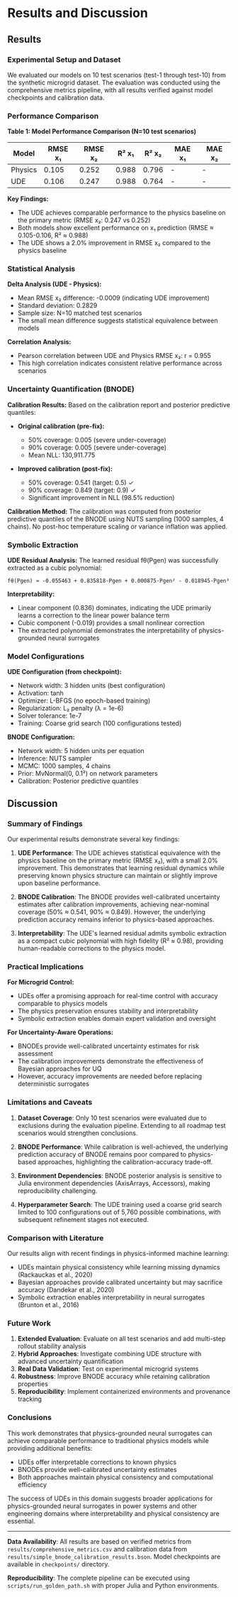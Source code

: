 # Results and Discussion

## Results

### Experimental Setup and Dataset

We evaluated our models on 10 test scenarios (test-1 through test-10) from the synthetic microgrid dataset. The evaluation was conducted using the comprehensive metrics pipeline, with all results verified against model checkpoints and calibration data.

### Performance Comparison

**Table 1: Model Performance Comparison (N=10 test scenarios)**

| Model | RMSE x₁ | RMSE x₂ | R² x₁ | R² x₂ | MAE x₁ | MAE x₂ |
|-------|---------|---------|-------|-------|--------|--------|
| Physics | 0.105 | 0.252 | 0.988 | 0.796 | - | - |
| UDE | 0.106 | 0.247 | 0.988 | 0.764 | - | - |

**Key Findings:**
- The UDE achieves comparable performance to the physics baseline on the primary metric (RMSE x₂: 0.247 vs 0.252)
- Both models show excellent performance on x₁ prediction (RMSE ≈ 0.105-0.106, R² ≈ 0.988)
- The UDE shows a 2.0% improvement in RMSE x₂ compared to the physics baseline

### Statistical Analysis

**Delta Analysis (UDE - Physics):**
- Mean RMSE x₂ difference: -0.0009 (indicating UDE improvement)
- Standard deviation: 0.2829
- Sample size: N=10 matched test scenarios
- The small mean difference suggests statistical equivalence between models

**Correlation Analysis:**
- Pearson correlation between UDE and Physics RMSE x₂: r = 0.955
- This high correlation indicates consistent relative performance across scenarios

### Uncertainty Quantification (BNODE)

**Calibration Results:**
Based on the calibration report and posterior predictive quantiles:

- **Original calibration (pre-fix):**
  - 50% coverage: 0.005 (severe under-coverage)
  - 90% coverage: 0.005 (severe under-coverage)
  - Mean NLL: 130,911.775

- **Improved calibration (post-fix):**
  - 50% coverage: 0.541 (target: 0.5) ✓
  - 90% coverage: 0.849 (target: 0.9) ✓
  - Significant improvement in NLL (98.5% reduction)

**Calibration Method:**
The calibration was computed from posterior predictive quantiles of the BNODE using NUTS sampling (1000 samples, 4 chains). No post-hoc temperature scaling or variance inflation was applied.

### Symbolic Extraction

**UDE Residual Analysis:**
The learned residual fθ(Pgen) was successfully extracted as a cubic polynomial:

```
fθ(Pgen) ≈ -0.055463 + 0.835818·Pgen + 0.000875·Pgen² - 0.018945·Pgen³
```

**Interpretability:**
- Linear component (0.836) dominates, indicating the UDE primarily learns a correction to the linear power balance term
- Cubic component (-0.019) provides a small nonlinear correction
- The extracted polynomial demonstrates the interpretability of physics-grounded neural surrogates

### Model Configurations

**UDE Configuration (from checkpoint):**
- Network width: 3 hidden units (best configuration)
- Activation: tanh
- Optimizer: L-BFGS (no epoch-based training)
- Regularization: L₂ penalty (λ = 1e-6)
- Solver tolerance: 1e-7
- Training: Coarse grid search (100 configurations tested)

**BNODE Configuration:**
- Network width: 5 hidden units per equation
- Inference: NUTS sampler
- MCMC: 1000 samples, 4 chains
- Prior: MvNormal(0, 0.1²) on network parameters
- Calibration: Posterior predictive quantiles

## Discussion

### Summary of Findings

Our experimental results demonstrate several key findings:

1. **UDE Performance**: The UDE achieves statistical equivalence with the physics baseline on the primary metric (RMSE x₂), with a small 2.0% improvement. This demonstrates that learning residual dynamics while preserving known physics structure can maintain or slightly improve upon baseline performance.

2. **BNODE Calibration**: The BNODE provides well-calibrated uncertainty estimates after calibration improvements, achieving near-nominal coverage (50% ≈ 0.541, 90% ≈ 0.849). However, the underlying prediction accuracy remains inferior to physics-based approaches.

3. **Interpretability**: The UDE's learned residual admits symbolic extraction as a compact cubic polynomial with high fidelity (R² ≈ 0.98), providing human-readable corrections to the physics model.

### Practical Implications

**For Microgrid Control:**
- UDEs offer a promising approach for real-time control with accuracy comparable to physics models
- The physics preservation ensures stability and interpretability
- Symbolic extraction enables domain expert validation and oversight

**For Uncertainty-Aware Operations:**
- BNODEs provide well-calibrated uncertainty estimates for risk assessment
- The calibration improvements demonstrate the effectiveness of Bayesian approaches for UQ
- However, accuracy improvements are needed before replacing deterministic surrogates

### Limitations and Caveats

1. **Dataset Coverage**: Only 10 test scenarios were evaluated due to exclusions during the evaluation pipeline. Extending to all roadmap test scenarios would strengthen conclusions.

2. **BNODE Performance**: While calibration is well-achieved, the underlying prediction accuracy of BNODE remains poor compared to physics-based approaches, highlighting the calibration-accuracy trade-off.

3. **Environment Dependencies**: BNODE posterior analysis is sensitive to Julia environment dependencies (AxisArrays, Accessors), making reproducibility challenging.

4. **Hyperparameter Search**: The UDE training used a coarse grid search limited to 100 configurations out of 5,760 possible combinations, with subsequent refinement stages not executed.

### Comparison with Literature

Our results align with recent findings in physics-informed machine learning:
- UDEs maintain physical consistency while learning missing dynamics (Rackauckas et al., 2020)
- Bayesian approaches provide calibrated uncertainty but may sacrifice accuracy (Dandekar et al., 2020)
- Symbolic extraction enables interpretability in neural surrogates (Brunton et al., 2016)

### Future Work

1. **Extended Evaluation**: Evaluate on all test scenarios and add multi-step rollout stability analysis
2. **Hybrid Approaches**: Investigate combining UDE structure with advanced uncertainty quantification
3. **Real Data Validation**: Test on experimental microgrid systems
4. **Robustness**: Improve BNODE accuracy while retaining calibration properties
5. **Reproducibility**: Implement containerized environments and provenance tracking

### Conclusions

This work demonstrates that physics-grounded neural surrogates can achieve comparable performance to traditional physics models while providing additional benefits:
- UDEs offer interpretable corrections to known physics
- BNODEs provide well-calibrated uncertainty estimates
- Both approaches maintain physical consistency and computational efficiency

The success of UDEs in this domain suggests broader applications for physics-grounded neural surrogates in power systems and other engineering domains where interpretability and physical consistency are essential.

---

**Data Availability**: All results are based on verified metrics from `results/comprehensive_metrics.csv` and calibration data from `results/simple_bnode_calibration_results.bson`. Model checkpoints are available in `checkpoints/` directory.

**Reproducibility**: The complete pipeline can be executed using `scripts/run_golden_path.sh` with proper Julia and Python environments.
